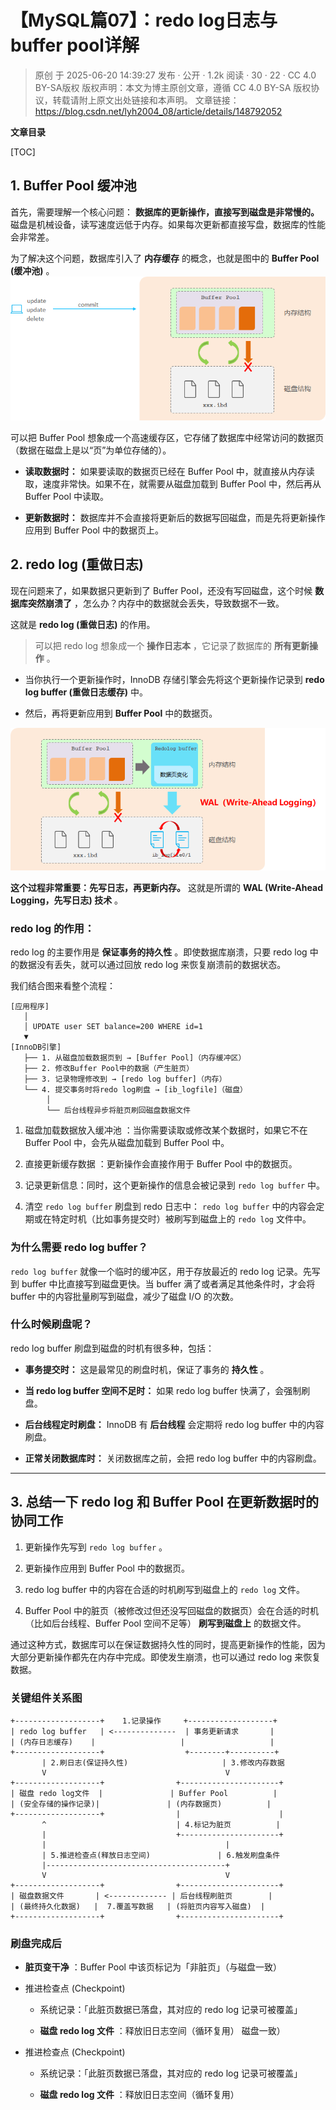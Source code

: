 # 【MySQL篇07】：redo log日志与buffer pool详解

> 原创 于 2025-06-20 14:39:27 发布 · 公开 · 1.2k 阅读 · 30 · 22 · CC 4.0 BY-SA版权 版权声明：本文为博主原创文章，遵循 CC 4.0 BY-SA 版权协议，转载请附上原文出处链接和本声明。
> 文章链接：https://blog.csdn.net/lyh2004_08/article/details/148792052

**文章目录**

[TOC]



## 1. Buffer Pool 缓冲池

首先，需要理解一个核心问题： **数据库的更新操作，直接写到磁盘是非常慢的。** 磁盘是机械设备，读写速度远低于内存。如果每次更新都直接写盘，数据库的性能会非常差。

为了解决这个问题，数据库引入了 **内存缓存** 的概念，也就是图中的 **Buffer Pool (缓冲池)** 。
 ![MySQL的buffer pool图示](./assets/018_1.png)

可以把 Buffer Pool 想象成一个高速缓存区，它存储了数据库中经常访问的数据页（数据在磁盘上是以“页”为单位存储的）。

-  **读取数据时：** 如果要读取的数据页已经在 Buffer Pool 中，就直接从内存读取，速度非常快。如果不在，就需要从磁盘加载到 Buffer Pool 中，然后再从 Buffer Pool 中读取。

-  **更新数据时：** 数据库并不会直接将更新后的数据写回磁盘，而是先将更新操作应用到 Buffer Pool 中的数据页上。

## 2. redo log (重做日志)

现在问题来了，如果数据只更新到了 Buffer Pool，还没有写回磁盘，这个时候 **数据库突然崩溃了** ，怎么办？内存中的数据就会丢失，导致数据不一致。

这就是 **redo log (重做日志)** 的作用。

> 可以把 redo log 想象成一个 **操作日志本** ，它记录了数据库的 **所有更新操作** 。
> 
> 

- 当你执行一个更新操作时，InnoDB 存储引擎会先将这个更新操作记录到 **redo log buffer (重做日志缓存)** 中。

- 然后，再将更新应用到 **Buffer Pool** 中的数据页。

 ![MySQL数据增删改时候buffer pool和磁盘的情况](./assets/018_2.png)

**这个过程非常重要：先写日志，再更新内存。** 这就是所谓的 **WAL (Write-Ahead Logging，先写日志) 技术** 。

### redo log 的作用：

redo log 的主要作用是 **保证事务的持久性** 。即使数据库崩溃，只要 redo log 中的数据没有丢失，就可以通过回放 redo log 来恢复崩溃前的数据状态。

我们结合图来看整个流程：

```
[应用程序] 
   │
   │ UPDATE user SET balance=200 WHERE id=1
   ▼
[InnoDB引擎]
   ├── 1. 从磁盘加载数据页到 → [Buffer Pool]（内存缓冲区）
   ├── 2. 修改Buffer Pool中的数据（产生脏页）
   ├── 3. 记录物理修改到 → [redo log buffer]（内存）
   └── 4. 提交事务时将redo log刷盘 → [ib_logfile]（磁盘）
        │
        └── 后台线程异步将脏页刷回磁盘数据文件
```

1. 磁盘加载数据放入缓冲池 ：当你需要读取或修改某个数据时，如果它不在 Buffer Pool 中，会先从磁盘加载到 Buffer Pool 中。

2. 直接更新缓存数据 ：更新操作会直接作用于 Buffer Pool 中的数据页。

3. 记录更新信息：同时，这个更新操作的信息会被记录到 `redo log buffer` 中。

4. 清空 `redo log buffer` 刷盘到 redo 日志中： `redo log buffer` 中的内容会定期或在特定时机（比如事务提交时）被刷写到磁盘上的 `redo log` 文件中。

### 为什么需要 redo log buffer？

`redo log buffer` 就像一个临时的缓冲区，用于存放最近的 redo log 记录。先写到 buffer 中比直接写到磁盘更快。当 buffer 满了或者满足其他条件时，才会将 buffer 中的内容批量刷写到磁盘，减少了磁盘 I/O 的次数。

### 什么时候刷盘呢？

redo log buffer 刷盘到磁盘的时机有很多种，包括：

-  **事务提交时：** 这是最常见的刷盘时机，保证了事务的 **持久性** 。

-  **当 redo log buffer 空间不足时：** 如果 redo log buffer 快满了，会强制刷盘。

-  **后台线程定时刷盘：** InnoDB 有 **后台线程** 会定期将 redo log buffer 中的内容刷盘。

-  **正常关闭数据库时：** 关闭数据库之前，会把 redo log buffer 中的内容刷盘。

---

## 3. 总结一下 redo log 和 Buffer Pool 在更新数据时的协同工作

1. 更新操作先写到 `redo log buffer` 。

2. 更新操作应用到 Buffer Pool 中的数据页。

3. redo log buffer 中的内容在合适的时机刷写到磁盘上的 `redo log` 文件。

4. Buffer Pool 中的脏页（被修改过但还没写回磁盘的数据页）会在合适的时机（比如后台线程、Buffer Pool 空间不足等） **刷写到磁盘上** 的数据文件。

通过这种方式，数据库可以在保证数据持久性的同时，提高更新操作的性能，因为大部分更新操作都先在内存中完成。即使发生崩溃，也可以通过 redo log 来恢复数据。

### 关键组件关系图

```
+-------------------+    1.记录操作     +-------------------+
| redo log buffer   | <--------------  | 事务更新请求       |
| (内存日志缓存)    |                   |                   |
+-------------------+                  +--------+----------+
       | 2.刷日志(保证持久性)                     | 3.修改内存数据
       V                                        V
+-------------------+                +----------------------+
| 磁盘 redo log文件  |               | Buffer Pool          |
| (安全存储的操作记录)|               | (内存数据页)          |
+-------------------+                |                      |
       ^                             | 4.标记为脏页          |
       |                             +----------------------+
       |                                        |
       | 5.推进检查点(释放日志空间)               | 6.触发刷盘条件
       |----------------------------------------+
       V                                        V
+-------------------+                +----------------------+
| 磁盘数据文件       | <------------- | 后台线程刷脏页        |
| (最终持久化数据)   |  7.覆盖写数据   | (将脏页内容写入磁盘)  |
+-------------------+                +----------------------+
```

### 刷盘完成后

-  **脏页变干净** ：Buffer Pool 中该页标记为「非脏页」（与磁盘一致）

- 推进检查点 (Checkpoint)

  - 系统记录：「此脏页数据已落盘，其对应的 redo log 记录可被覆盖」

  -  **磁盘 redo log 文件** ：释放旧日志空间（循环复用）
    磁盘一致）

- 推进检查点 (Checkpoint)

  - 系统记录：「此脏页数据已落盘，其对应的 redo log 记录可被覆盖」

  -  **磁盘 redo log 文件** ：释放旧日志空间（循环复用）

